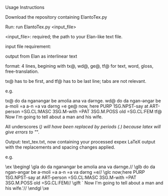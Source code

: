 Usage Instructions

Download the repository containing ElantoTex.py

Run: run ElantoTex.py <input_file> 

<input_file>: required; the path to your Elan-like text file.



input file requirement:

output from Elan as interlinear text

format: 4 lines, begining with tx@, wd@, ge@, tf@ for text, word, gloss, free-translation.

tx@ has to be first, and tf@ has to be last line; tabs are not relevant.

e.g.

tx@   	do da nganəngar be amolia ana va dərnge.
wd@   	do       	da   	ngan-əngar   	be 	a-moli     	=a          	a-n        	=a   	va         	dərng 	=e
ge@   	now, here 	PURP 	1SG.NPST-say 	at 	ART-person 	=SG.CL:MASC 	3SG.M-with 	=PAT 	3SG.M.POSS 	old   	=SG.CL:FEM
tf@   	Now I'm going to tell about a man and his wife.


All underscores (_) will have been replaced by periods (.) because latex will give errors to "_".



Output: text_tex.txt, now containing your processed expex LaTeX output with the replacements and spacing changes applied.

e.g. 

\ex
\begingl
\gla   	do da nganəngar be amolia ana va dərnge.//
\glb   	 	do       	da   	ngan-əngar   	be 	a-moli     	=a          	a-n        	=a   	va         	dərng 	=e//
\glc   	 	now;here 	PURP 	1SG.NPST-say 	at 	ART-person 	=SG.CL:MASC 	3SG.M-with 	=PAT 	3SG.M.POSS 	old   	=SG.CL:FEM//
\glft `	Now I'm going to tell about a man and his wife.'//
\endgl
\xe

